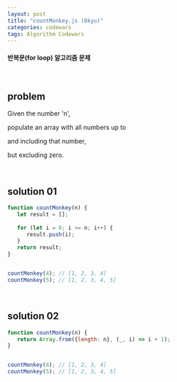 ```yaml
---
layout: post
title: "countMonkey.js (8kyu)"
categories: codewars
tags: Algorithm Codewars
---
```


#### 반복문(for loop) 알고리즘 문제

<br>

## problem

Given the number 'n',

populate an array with all numbers up to

and including that number,

but excluding zero.

<br>

## solution 01

```javascript
function countMonkey(n) {
   let result = [];
   
   for (let i = 0; i <= n; i++) {
      result.push(i);
   }
   return result;
}


countMonkey(4);	// [1, 2, 3, 4]
countMonkey(5);	// [1, 2, 3, 4, 5]
```

<br>

## solution 02

```javascript
function countMonkey(n) {
   return Array.from({length: n}, (_, i) => i + 1);
}


countMonkey(4);	// [1, 2, 3, 4]
countMonkey(5);	// [1, 2, 3, 4, 5]
```

